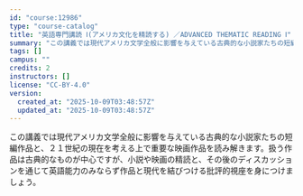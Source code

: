 ```yaml
---
id: "course:12986"
type: "course-catalog"
title: "英語専門講読 Ⅰ(アメリカ文化を精読する) ／ADVANCED THEMATIC READING Ⅰ"
summary: "この講義では現代アメリカ文学全般に影響を与えている古典的な小説家たちの短編作品と、２１世紀の現在を考える上で重要な映画作品を読み解きます。扱う作品は古典的なものが中心ですが、小説や映画の精読と、その後のディスカッションを通じて英語能力のみな…"
tags: []
campus: ""
credits: 2
instructors: []
license: "CC-BY-4.0"
version:
  created_at: "2025-10-09T03:48:57Z"
  updated_at: "2025-10-09T03:48:57Z"
---
```

この講義では現代アメリカ文学全般に影響を与えている古典的な小説家たちの短編作品と、２１世紀の現在を考える上で重要な映画作品を読み解きます。扱う作品は古典的なものが中心ですが、小説や映画の精読と、その後のディスカッションを通じて英語能力のみならず作品と現代を結びつける批評的視座を身につけましょう。
